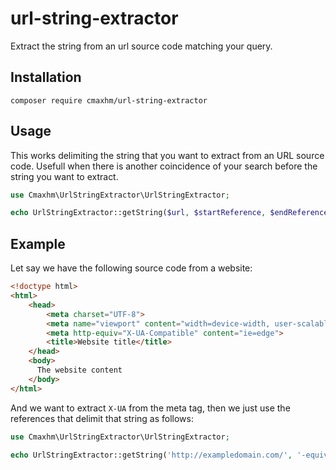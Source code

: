 url-string-extractor
====================
Extract the string from an url source code matching your query.

## Installation

```text
composer require cmaxhm/url-string-extractor
```

## Usage

This works delimiting the string that you want to extract from an URL source code. Usefull when there is another coincidence of your search before the string you want to extract.

```php
use Cmaxhm\UrlStringExtractor\UrlStringExtractor;

echo UrlStringExtractor::getString($url, $startReference, $endReference);
```

## Example

Let say we have the following source code from a website:

```html
<!doctype html>
<html>
    <head>
        <meta charset="UTF-8">
        <meta name="viewport" content="width=device-width, user-scalable=no, initial-scale=1.0, maximum-scale=1.0, minimum-scale=1.0">
        <meta http-equiv="X-UA-Compatible" content="ie=edge">
        <title>Website title</title>
    </head>
    <body>
      The website content
    </body>
</html>
```

And we want to extract `X-UA` from the meta tag, then we just use the references that delimit that string as follows:

```php
use Cmaxhm\UrlStringExtractor\UrlStringExtractor;

echo UrlStringExtractor::getString('http://exampledomain.com/', '-equiv="', '-C'); // X-UA
```